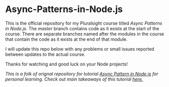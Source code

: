 # Async-Patterns-in-Node.js

This is the official repository for my Pluralsight course titled *Async Patterns in Node.js*. 
The *master* branch contains code as it 
exists at the start of the course. There are separate branches named after the modules in the course that contain the code as it 
exists at the end of that module.

I will update this repo below with any problems or small issues reported between updates to the actual course.

Thanks for watching and good luck on your Node projects!

*This is a folk of orignal repository for tutorial  [Async Pattern in Node.js](https://app.pluralsight.com/library/courses/nodejs-async-patterns) for personal learning. Check out main takeaways of this tutorial [here.](./takeaways.md)*
